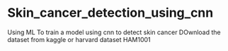 # Skin_cancer_detection_using_cnn
Using ML To train a model using cnn to detect skin cancer
DOwnload the dataset from kaggle
or harvard dataset
HAM1001
